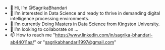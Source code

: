 - 👋 Hi, I’m @SagrikaBhandari
- 👀 I’m interested in Data Science and ready to thrive in demanding digital 
intelligence processing environments.
- 🌱 I’m currently Doing Masters in Data Science from Kingston University.
- 💞️ I’m looking to collaborate on ...
- 📫 How to reach me "https://www.linkedin.com/in/sagrika-bhandari-ab44011aa/"
or
"sagrikabhandari1997@gmail.com"

<!---
SagrikaBhandari/SagrikaBhandari is a ✨ special ✨ repository because its `README.md` (this file) appears on your GitHub profile.
You can click the Preview link to take a look at your changes.
--->
